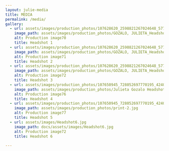 ```yaml
---
layout: julie-media
title: MEDIA
permalink: /media/
gallery: 
  - url: assets/images/production_photos/107628620_2598821267024648_5775065180677135492_n.jpg
    image_path: assets/images/production_photos/GOZALO, JULIETA_Headshot1.jpg
    alt: Production image70
    title: Headshot 1
  - url: assets/images/production_photos/107628620_2598821267024648_5775065180677135492_n.jpg
    image_path: assets/images/production_photos/GOZALO, JULIETA_Headshot2.jpg
    alt: Production image71
    title: Headshot 2
  - url: assets/images/production_photos/107628620_2598821267024648_5775065180677135492_n.jpg
    image_path: assets/images/production_photos/GOZALO, JULIETA_Headshot3.jpg
    alt: Production image72
    title: Headshot 3
  - url: assets/images/production_photos/107650945_728052697770195_424021765811450018_n.jpg
    image_path: assets/images/production_photos/Julieta Gozalo Headshot 3.jpg
    alt: Production image76
    title: Headshot 4
  - url: assets/images/production_photos/107650945_728052697770195_424021765811450018_n.jpg
    image_path: assets/images/production_photos/print-2.jpg
    alt: Production image77
    title: Headshot 5
  - url: assets/images/Headshot6.jpg
    image_path: docs/assets/images/Headshot6.jpg
    alt: Production image72
    title: Headshot 6
    
---
```

